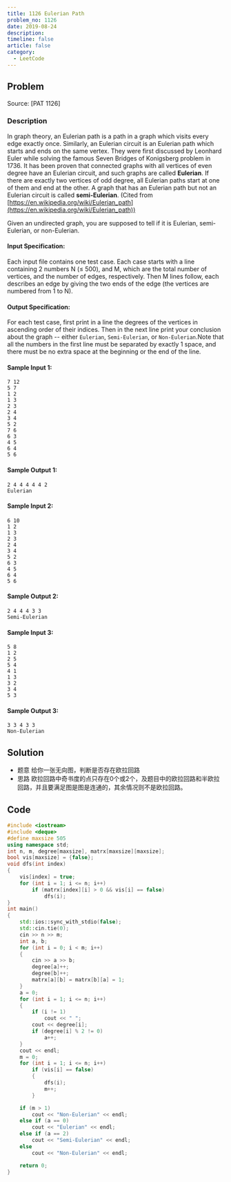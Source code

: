 ```yaml
---
title: 1126 Eulerian Path
problem_no: 1126
date: 2019-08-24
description: 
timeline: false
article: false
category:
  - LeetCode
---
```


<!--more-->

## Problem

Source: [PAT 1126]

### Description

In graph theory, an Eulerian path is a path in a graph which visits every edge exactly once. Similarly, an Eulerian
circuit is an Eulerian path which starts and ends on the same vertex. They were first discussed by Leonhard Euler while
solving the famous Seven Bridges of Konigsberg problem in 1736. It has been proven that connected graphs with all
vertices of even degree have an Eulerian circuit, and such graphs are called **Eulerian**. If there are exactly two
vertices of odd degree, all Eulerian paths start at one of them and end at the other. A graph that has an Eulerian path
but not an Eulerian circuit is called **semi-Eulerian**. (Cited
from [https://en.wikipedia.org/wiki/Eulerian_path](https://en.wikipedia.org/wiki/Eulerian_path))

Given an undirected graph, you are supposed to tell if it is Eulerian, semi-Eulerian, or non-Eulerian.

#### Input Specification:

Each input file contains one test case. Each case starts with a line containing 2 numbers N (≤ 500), and M, which are
the total number of vertices, and the number of edges, respectively. Then M lines follow, each describes an edge by
giving the two ends of the edge (the vertices are numbered from 1 to N).

#### Output Specification:

For each test case, first print in a line the degrees of the vertices in ascending order of their indices. Then in the
next line print your conclusion about the graph -- either `Eulerian`, `Semi-Eulerian`, or `Non-Eulerian`.Note that all
the numbers in the first line must be separated by exactly 1 space, and there must be no extra space at the beginning or
the end of the line.

#### Sample Input 1:

```text
7 12
5 7
1 2
1 3
2 3
2 4
3 4
5 2
7 6
6 3
4 5
6 4
5 6
```

#### Sample Output 1:

```text
2 4 4 4 4 4 2
Eulerian
```

#### Sample Input 2:

```text
6 10
1 2
1 3
2 3
2 4
3 4
5 2
6 3
4 5
6 4
5 6
```

#### Sample Output 2:

```text
2 4 4 4 3 3
Semi-Eulerian
```

#### Sample Input 3:

```text
5 8
1 2
2 5
5 4
4 1
1 3
3 2
3 4
5 3
```

#### Sample Output 3:

```text
3 3 4 3 3
Non-Eulerian
```

## Solution

- 题意 给你一张无向图，判断是否存在欧拉回路
- 思路 欧拉回路中奇书度的点只存在0个或2个，及题目中的欧拉回路和半欧拉回路，并且要满足图是图是连通的，其余情况则不是欧拉回路。

## Code




```cpp
#include <iostream>
#include <deque>
#define maxsize 505
using namespace std;
int n, m, degree[maxsize], matrx[maxsize][maxsize];
bool vis[maxsize] = {false};
void dfs(int index)
{
    vis[index] = true;
    for (int i = 1; i <= n; i++)
        if (matrx[index][i] > 0 && vis[i] == false)
            dfs(i);
}
int main()
{
    std::ios::sync_with_stdio(false);
    std::cin.tie(0);
    cin >> n >> m;
    int a, b;
    for (int i = 0; i < m; i++)
    {
        cin >> a >> b;
        degree[a]++;
        degree[b]++;
        matrx[a][b] = matrx[b][a] = 1;
    }
    a = 0;
    for (int i = 1; i <= n; i++)
    {
        if (i != 1)
            cout << " ";
        cout << degree[i];
        if (degree[i] % 2 != 0)
            a++;
    }
    cout << endl;
    m = 0;
    for (int i = 1; i <= n; i++)
        if (vis[i] == false)
        {
            dfs(i);
            m++;
        }

    if (m > 1)
        cout << "Non-Eulerian" << endl;
    else if (a == 0)
        cout << "Eulerian" << endl;
    else if (a == 2)
        cout << "Semi-Eulerian" << endl;
    else
        cout << "Non-Eulerian" << endl;

    return 0;
}
```
